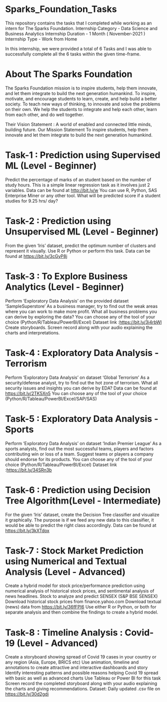 # Sparks_Foundation_Tasks 
This repository contains the tasks that I completed while working as an intern for The Sparks Foundation. 
Internship Category - Data Science and Business Analytics
Internship Duration - 1 Month ( November-2021 ) 
Internship Type - Work from Home

In this internship, we were provided a total of 6 Tasks and I was able to successfully complete all the 6 tasks within the given time-frame.


# About The Sparks Foundation 


The Sparks Foundation mission is to inspire students, help them innovate, and let them integrate to build the next generation humankind. To inspire, motivate, and encourage students to learn, create, and help build a better society. To teach new ways of thinking, to innovate and solve the problems on their own. We help the students to integrate and help each other, learn from each other, and do well together.

Their Vision Statement : A world of enabled and connected little minds, building future. Our Mission Statement To inspire students, help them innovate and let them integrate to build the next generation humankind.



# Task-1 : Prediction using Supervised ML (Level - Beginner)

Predict the percentage of marks of an student based on the number of study hours.
This is a simple linear regression task as it involves just 2 variables.
Data can be found at http://bit.ly/w
You can use R, Python, SAS Enterprise Miner or any other tool.
What will be predicted score if a student studies for 9.25 hrs/ day?

# Task-2 : Prediction using Unsupervised ML (Level - Beginner)

From the given ‘Iris’ dataset, predict the optimum number of clusters and represent it visually.
Use R or Python or perform this task.
Data can be found at https://bit.ly/3cGyP8j 

# Task-3 : To Explore Business Analytics (Level - Beginner)

Perform ‘Exploratory Data Analysis’ on the provided dataset ‘SampleSuperstore’
As a business manager, try to find out the weak areas where you can work to make more profit.
What all business problems you can derive by exploring the data?
You can choose any of the tool of your choice (Python/R/Tableau/PowerBI/Excel)
Dataset link :https://bit.ly/3i4rbWl
Create storyboards. Screen record along with your audio explaining the charts and interpretations.


# Task-4 : Exploratory Data Analysis - Terrorism

Perform ‘Exploratory Data Analysis’ on dataset ‘Global Terrorism’
As a security/defense analyst, try to find out the hot zone of terrorism.
What all security issues and insights you can derive by EDA?
Data can be found at https://bit.ly/2TK5Xn5
You can choose any of the tool of your choice (Python/R/Tableau/PowerBI/Excel/SAP/SAS)

# Task-5 : Exploratory Data Analysis - Sports

Perform ‘Exploratory Data Analysis’ on dataset ‘Indian Premier League’
As a sports analysts, find out the most successful teams, players and factors contributing win or loss of a team.
Suggest teams or players a company should endorse for its products.
You can choose any of the tool of your choice (Python/R/Tableau/PowerBI/Excel)
Dataset link :https://bit.ly/34SRn3b


# Task-6 : Prediction using Decision Tree Algorithm(Level - Intermediate)
For the given ‘Iris’ dataset, create the Decision Tree classifier and visualize it graphically.
The purpose is if we feed any new data to this classifier, it would be able to predict the right class accordingly.
Data can be found at https://bit.ly/3kXTdox

# Task-7 : Stock Market Prediction using Numerical and Textual Analysis (Level - Advanced)

Create a hybrid model for stock price/performance prediction using numerical analysis of historical stock prices, and sentimental analysis of news headlines.
Stock to analyze and predict SENSEX (S&P BSE SENSEX)
Download historical stock prices from finance.yahoo.com
Download textual (news) data from https://bit.ly/36fFPI6
Use either R or Python, or both for separate analysis and then combine the findings to create a hybrid model.

# Task-8 : Timeline Analysis : Covid-19 (Level - Advanced)

Create a storyboard showing spread of Covid 19 cases in your country or any region (Asia, Europe, BRICS etc)
Use animation, timeline and annotations to create attractive and interactive dashboards and story
Identify interesting patterns and possible reasons helping Covid 19 spread with basic as well as advanced charts
Use Tableau or Power BI for this task
Screen record the completed storyboard along with your audio explaining the charts and giving recommendations.
Dataset: Daily updated .csv file on https://bit.ly/30d2gdi

